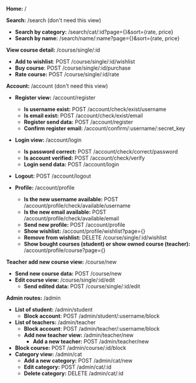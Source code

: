 **Home:** /

**Search:** /search (don't need this view)
* **Search by category:** /search/cat/:id?page={}&sort={rate, price}
* **Search by name:** /search/name/:name?page={}&sort={rate, price}

**View course detail:** /course/single/:id
* **Add to wishlist**: POST /course/single/:id/wishlist
* **Buy course**: POST /course/single/:id/purchase
* **Rate course:** POST /course/single/:id/rate

**Account:** /account (don't need this view)
* **Register view:** /account/register
  * **Is username exist:** POST /account/check/exist/username
  * **Is email exist:** POST /account/check/exist/email
  * **Register send data:** POST /account/register
  * **Confirm register email:** /account/confirm/:username/:secret_key
* **Login view:** /account/login
  * **Is password correct:** POST /account/check/correct/password
  * **Is account verified:** POST /account/check/verify
  * **Login send data:** POST /account/login
* **Logout:** POST /account/logout 

* **Profile:** /account/profile
  * **Is the new username available:** POST /account/profile/check/available/username
  * **Is the new email available:** POST /account/profile/check/available/email
  * **Send new profile:** POST /account/profile
  * **Show wishlist:** /account/profile/wishlist?page={}
  * **Remove from wishlist:** DELETE /course/single/:id/wishlist
  * **Show bought courses (student) or show owned course (teacher):** /account/profile/course?page={}

**Teacher add new course view:** /course/new
* **Send new course data:** POST /course/new
* **Edit course view:** /course/single/:id/edit
  * **Send edited data:** POST /course/single/:id/edit

**Admin routes:** /admin
* **List of student:** /admin/student
  * **Block account**: POST /admin/student/:username/block
* **List of teachers:** /admin/teacher
  * **Block account**: POST /admin/teacher/:username/block
  * **Add new teacher view:** /admin/teacher/new
    * **Add a new teacher:** POST /admin/teacher/new
* **Block course:** POST /admin/course/:id/block
* **Category view:** /admin/cat
  * **Add a new category:** POST /admin/cat/new
  * **Edit category:** POST /admin/cat/:id
  * **Delete category:** DELETE /admin/cat/:id